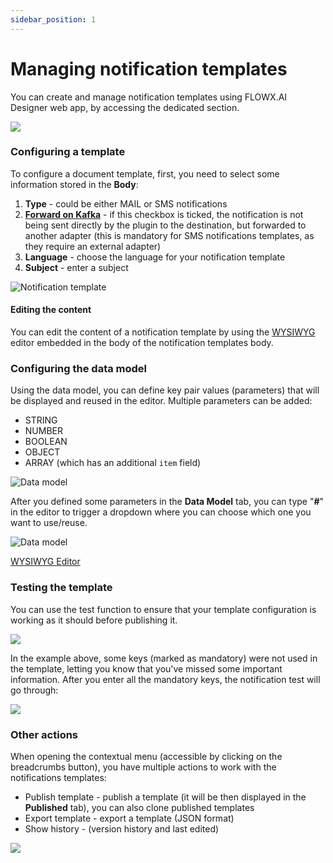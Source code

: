 ```yaml
---
sidebar_position: 1
---
```


# Managing notification templates

You can create and manage notification templates using FLOWX.AI Designer web app, by accessing the dedicated section.

![](https://s3.eu-west-1.amazonaws.com/docx.flowx.ai/3.2/notif_overview.png)

### Configuring a template

To configure a document template, first, you need to select some information stored in the **Body**:

1. **Type** - could be either MAIL or SMS notifications
2. [**Forward on Kafka**](forwarding-notifications-to-an-external-system.md) - if this checkbox is ticked, the notification is not being sent directly by the plugin to the destination, but forwarded to another adapter (this is mandatory for SMS notifications templates, as they require an external adapter)
3. **Language** - choose the language for your notification template
4. **Subject** - enter a subject

![Notification template](https://s3.eu-west-1.amazonaws.com/docx.flowx.ai/3.2/notifications_template.png)

#### Editing the content

You can edit the content of a notification template by using the [WYSIWYG](../../../wysiwyg.md) editor embedded in the body of the notification templates body.

### Configuring the data model

Using the data model, you can define key pair values (parameters) that will be displayed and reused in the editor. Multiple parameters can be added:

* STRING
* NUMBER
* BOOLEAN
* OBJECT
* ARRAY (which has an additional `item` field)


![Data model](https://s3.eu-west-1.amazonaws.com/docx.flowx.ai/3.2/notifications_data_model.png)

After you defined some parameters in the **Data Model** tab, you can type "**#**" in the editor to trigger a dropdown where you can choose which one you want to use/reuse.

![Data model](https://s3.eu-west-1.amazonaws.com/docx.flowx.ai/3.2/data_model1.gif)

[WYSIWYG Editor](../../../wysiwyg.md)

### Testing the template

You can use the test function to ensure that your template configuration is working as it should before publishing it.

![](https://s3.eu-west-1.amazonaws.com/docx.flowx.ai/3.2/testing_notif_template.gif)

In the example above, some keys (marked as mandatory) were not used in the template, letting you know that you've missed some important information. After you enter all the mandatory keys, the notification test will go through:

![](https://s3.eu-west-1.amazonaws.com/docx.flowx.ai/3.2/notifications_email.pngs)

### Other actions

When opening the contextual menu (accessible by clicking on the breadcrumbs button), you have multiple actions to work with the notifications templates:

* Publish template - publish a template (it will be then displayed in the **Published** tab), you can also clone published templates
* Export template - export a template (JSON format)
* Show history - (version history and last edited)

![](https://s3.eu-west-1.amazonaws.com/docx.flowx.ai/3.2/notif_export_etc.png)